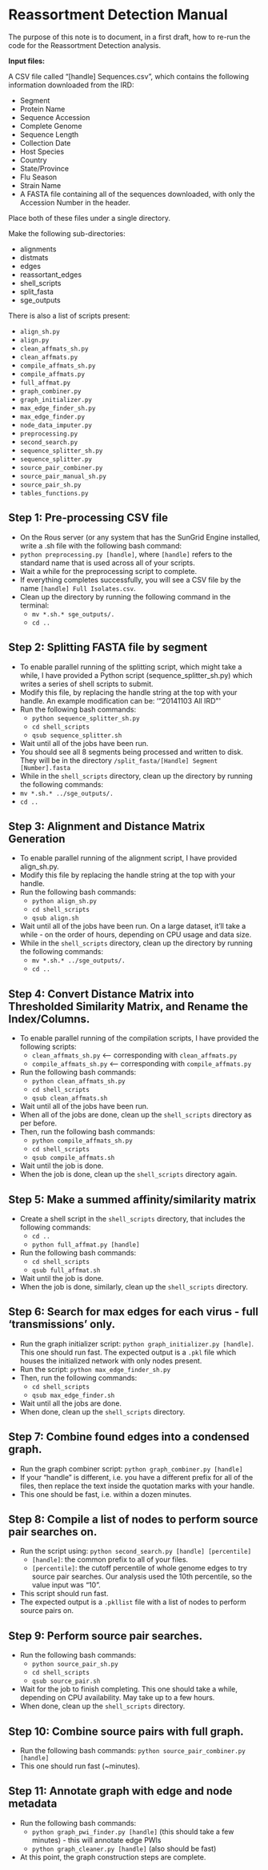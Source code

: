 # Reassortment Detection Manual

The purpose of this note is to document, in a first draft, how to re-run the code for the Reassortment Detection analysis.

**Input files:**

A CSV file called “[handle] Sequences.csv”, which contains the following information downloaded from the IRD:

- Segment
- Protein Name
- Sequence Accession
- Complete Genome
- Sequence Length
- Collection Date
- Host Species
- Country
- State/Province
- Flu Season
- Strain Name
- A FASTA file containing all of the sequences downloaded, with only the Accession Number in the header.

Place both of these files under a single directory. 

Make the following sub-directories:

- alignments
- distmats
- edges
- reassortant_edges
- shell_scripts
- split_fasta
- sge_outputs

There is also a list of scripts present:

- `align_sh.py`
- `align.py`
- `clean_affmats_sh.py`
- `clean_affmats.py`
- `compile_affmats_sh.py`
- `compile_affmats.py`
- `full_affmat.py`
- `graph_combiner.py`
- `graph_initializer.py`
- `max_edge_finder_sh.py`
- `max_edge_finder.py`
- `node_data_imputer.py`
- `preprocessing.py`
- `second_search.py`
- `sequence_splitter_sh.py`
- `sequence_splitter.py`
- `source_pair_combiner.py`
- `source_pair_manual_sh.py`
- `source_pair_sh.py`
- `tables_functions.py`


## Step 1: Pre-processing CSV file

- On the Rous server (or any system that has the SunGrid Engine installed, write a .sh file with the following bash command:
- `python preprocessing.py [handle]`, where `[handle]` refers to the standard name that is used across all of your scripts. 
- Wait a while for the preprocessing script to complete.
- If everything completes successfully, you will see a CSV file by the name `[handle] Full Isolates.csv`. 
- Clean up the directory by running the following command in the terminal:
    - `mv *.sh.* sge_outputs/.`
    - `cd ..`

## Step 2: Splitting FASTA file by segment

- To enable parallel running of the splitting script, which might take a while, I have provided a Python script (sequence_splitter_sh.py) which writes a series of shell scripts to submit.
- Modify this file, by replacing the handle string at the top with your handle. An example modification can be: ‘“20141103 All IRD"'
- Run the following bash commands:
    - `python sequence_splitter_sh.py`
    - `cd shell_scripts`
    - `qsub sequence_splitter.sh`
- Wait until all of the jobs have been run.
- You should see all 8 segments being processed and written to disk. They will be in the directory `/split_fasta/[Handle] Segment [Number].fasta`
- While in the `shell_scripts` directory, clean up the directory by running the following commands:
- `mv *.sh.* ../sge_outputs/.` 
- `cd ..`

## Step 3: Alignment and Distance Matrix Generation

- To enable parallel running of the alignment script, I have provided align_sh.py. 
- Modify this file by replacing the handle string at the top with your handle.
- Run the following bash commands:
    - `python align_sh.py`
    - `cd shell_scripts`
    - `qsub align.sh`
- Wait until all of the jobs have been run. On a large dataset, it’ll take a while - on the order of hours, depending on CPU usage and data size. 
- While in the `shell_scripts` directory, clean up the directory by running the following commands:
    - `mv *.sh.* ../sge_outputs/.`
    - `cd ..`

## Step 4: Convert Distance Matrix into Thresholded Similarity Matrix, and Rename the Index/Columns.

- To enable parallel running of the compilation scripts, I have provided the following scripts:
    - `clean_affmats_sh.py` <— corresponding with `clean_affmats.py`
    - `compile_affmats_sh.py` <— corresponding with `compile_affmats.py`
- Run the following bash commands:
    - `python clean_affmats_sh.py`
    - `cd shell_scripts`
    - `qsub clean_affmats.sh`
- Wait until all of the jobs have been run.
- When all of the jobs are done, clean up the `shell_scripts` directory as per before.
- Then, run the following bash commands:
    - `python compile_affmats_sh.py`
    - `cd shell_scripts`
    - `qsub compile_affmats.sh`
- Wait until the job is done.
- When the job is done, clean up the `shell_scripts` directory again.

## Step 5: Make a summed affinity/similarity matrix 

- Create a shell script in the `shell_scripts` directory, that includes the following commands:
    - `cd ..`
    - `python full_affmat.py [handle]`
- Run the following bash commands:
    - `cd shell_scripts`
    - `qsub full_affmat.sh`
- Wait until the job is done.
- When the job is done, similarly, clean up the `shell_scripts` directory.

## Step 6: Search for max edges for each virus - full ‘transmissions’ only.

- Run the graph initializer script: `python graph_initializer.py [handle]`. This one should run fast. The expected output is a `.pkl` file which houses the initialized network with only nodes present.
- Run the script: `python max_edge_finder_sh.py`
- Then, run the following commands:
    - `cd shell_scripts`
    - `qsub max_edge_finder.sh`
- Wait until all the jobs are done.
- When done, clean up the `shell_scripts` directory.

## Step 7: Combine found edges into a condensed graph.

- Run the graph combiner script: `python graph_combiner.py [handle]`
- If your “handle” is different, i.e. you have a different prefix for all of the files, then replace the text inside the quotation marks with your handle.
- This one should be fast, i.e. within a dozen minutes.

## Step 8: Compile a list of nodes to perform source pair searches on.

- Run the script using: `python second_search.py [handle] [percentile]` 
    - `[handle]`: the common prefix to all of your files.
    - `[percentile]`: the cutoff percentile of whole genome edges to try source pair searches. Our analysis used the 10th percentile, so the value input was “10”.
- This script should run fast.
- The expected output is a `.pkllist` file with a list of nodes to perform source pairs on.

## Step 9: Perform source pair searches.

- Run the following bash commands:
    - `python source_pair_sh.py`
    - `cd shell_scripts`
    - `qsub source_pair.sh`
- Wait for the job to finish completing. This one should take a while, depending on CPU availability. May take up to a few hours.
- When done, clean up the `shell_scripts` directory.

## Step 10: Combine source pairs with full graph.

- Run the following bash commands: `python source_pair_combiner.py [handle]`
- This one should run fast (~minutes).

## Step 11: Annotate graph with edge and node metadata

- Run the following bash commands:
    - `python graph_pwi_finder.py [handle]` (this should take a few minutes) - this will annotate edge PWIs
    - `python graph_cleaner.py [handle]` (also should be fast)
- At this point, the graph construction steps are complete. 